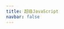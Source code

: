 ```yaml
---
title: 超级JavaScript
navbar: false
---
```


<script setup>
  import url from './assets/logo.png'
  import img1 from './assets/img1.png'
  import img2 from './assets/img2.png'
  import img3 from './assets/img3.png'
  import img4 from './assets/img4.png'
  const titleInfo = {
    subTitle: '✨ JavaScript运行器 支持多种运行环境 快速验证代码逻辑',
    logo: url,
    linkList: [
      { content: '🕶️ 在线体验', target: 'https://ziuchen.github.io/JSRunner' },
      { content: '👨🏻‍💻 开源地址', target: 'https://github.com/ZiuChen/JSRunner' },
      { content: '🚚 更新日志', target: './log/' },
    ]
  }
  const imgSliders = [
    { src: img1 },
    { src: img2 },
    { src: img3 },
    { src: img4 },
  ]
</script>

<Title v-bind="titleInfo" />

<br />

<ImgSlider :imgSliderList="imgSliders" />

## 🔰 开始使用

- 运行JavaScript代码 快速验证代码逻辑
- 支持切换NodeJS/浏览器运行环境
- `Ctrl/Command+R` 快速运行代码
- 支持代码回溯 实时记录代码运行历史
- 支持手动触发代码运行/实时运行代码
- 适配深色模式
